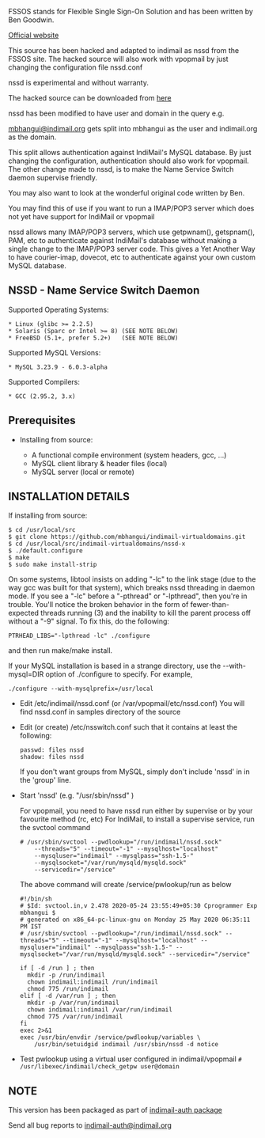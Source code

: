 FSSOS stands for Flexible Single Sign-On Solution and
has been written by Ben Goodwin.

[Official website](http://fssos.sourceforge.net/)

This source has been hacked and adapted to indimail as nssd from the FSSOS site. The hacked source will also work with vpopmail by just changing the configuration file nssd.conf

nssd is experimental and without warranty.

The hacked source can be downloaded from [here](https://github.com/mbhangui/indimail-virtualdomains/tree/master/nssd-x)

nssd has been modified to have user and domain in the query e.g.

mbhangui@indimail.org gets split into mbhangui as the user and indimail.org as the domain.

This split allows authentication against IndiMail's MySQL database. By just changing the configuration, authentication should also work for vpopmail. The other change made to nssd, is to make the Name Service Switch daemon supervise friendly.

You may also want to look at the wonderful original code written by Ben.

You may find this of use if you want to run a IMAP/POP3 server which does not yet have support for IndiMail or vpopmail

nssd allows many IMAP/POP3 servers, which use getpwnam(), getspnam(), PAM, etc to authenticate against IndiMail's database without making a single change to the IMAP/POP3 server code.  This gives a Yet Another Way to have courier-imap, dovecot, etc to authenticate against your own custom MySQL database.

## NSSD - Name Service Switch Daemon

Supported Operating Systems:

    * Linux (glibc >= 2.2.5)
    * Solaris (Sparc or Intel >= 8) (SEE NOTE BELOW)
    * FreeBSD (5.1+, prefer 5.2+)   (SEE NOTE BELOW)

Supported MySQL Versions:

    * MySQL 3.23.9 - 6.0.3-alpha

Supported Compilers:

    * GCC (2.95.2, 3.x)

## Prerequisites

* Installing from source:

  * A functional compile environment (system headers, gcc, ...)
  * MySQL client library & header files (local)
  * MySQL server (local or remote)

## INSTALLATION DETAILS

If installing from source:

```
$ cd /usr/local/src
$ git clone https://github.com/mbhangui/indimail-virtualdomains.git
$ cd /usr/local/src/indimail-virtualdomains/nssd-x
$ ./default.configure
$ make
$ sudo make install-strip
```

On some systems, libtool insists on adding "-lc" to the link stage (due to the way gcc was built for that system), which breaks nssd threading in daemon mode.  If you see a "-lc" before a "-pthread" or "-lpthread", then you're in trouble.  You'll notice the broken behavior in the form of fewer-than-expected threads running (3) and the inability to kill the parent process off without a "-9" signal. To fix this, do the following:

`PTRHEAD_LIBS="-lpthread -lc" ./configure`

and then run make/make install.

If your MySQL installation is based in a strange directory, use
the --with-mysql=DIR option of ./configure to specify.  For example,

`./configure --with-mysqlprefix=/usr/local`

* Edit /etc/indimail/nssd.conf (or /var/vpopmail/etc/nssd.conf) You will find nssd.conf in samples directory of the source

* Edit (or create) /etc/nsswitch.conf such that it contains at least the following:

  ```
  passwd: files nssd
  shadow: files nssd
  ```

  If you don't want groups from MySQL, simply don't include 'nssd' in in the 'group' line.

* Start 'nssd' (e.g. "/usr/sbin/nssd" )

  For vpopmail, you need to have nssd run either by supervise or by your favourite method (rc, etc)
  For IndiMail, to install a supervise service, run the svctool command

  ```
  # /usr/sbin/svctool --pwdlookup="/run/indimail/nssd.sock"
      --threads="5" --timeout="-1" --mysqlhost="localhost"
      --mysqluser="indimail" --mysqlpass="ssh-1.5-"
      --mysqlsocket="/var/run/mysqld/mysqld.sock"
      --servicedir="/service"
  ```

  The above command will create /service/pwlookup/run as below

  ```
  #!/bin/sh
  # $Id: svctool.in,v 2.478 2020-05-24 23:55:49+05:30 Cprogrammer Exp mbhangui $
  # generated on x86_64-pc-linux-gnu on Monday 25 May 2020 06:35:11 PM IST
  # /usr/sbin/svctool --pwdlookup="/run/indimail/nssd.sock" --threads="5" --timeout="-1" --mysqlhost="localhost" --mysqluser="indimail" --mysqlpass="ssh-1.5-" --mysqlsocket="/var/run/mysqld/mysqld.sock" --servicedir="/service"

  if [ -d /run ] ; then
    mkdir -p /run/indimail
    chown indimail:indimail /run/indimail
    chmod 775 /run/indimail
  elif [ -d /var/run ] ; then
    mkdir -p /var/run/indimail
    chown indimail:indimail /var/run/indimail
    chmod 775 /var/run/indimail
  fi
  exec 2>&1
  exec /usr/bin/envdir /service/pwdlookup/variables \
      /usr/bin/setuidgid indimail /usr/sbin/nssd -d notice
  ```

* Test pwlookup using a virtual user configured in indimail/vpopmail
  `# /usr/libexec/indimail/check_getpw user@domain`

## NOTE

This version has been packaged as part of [indimail-auth package](https://github.com/mbhangui/indimail-virtualdomains)

Send all bug reports to indimail-auth@indimail.org 
